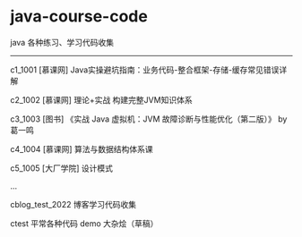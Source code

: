 # java-course-code
java 各种练习、学习代码收集

----


c1_1001     [慕课网] Java实操避坑指南：业务代码-整合框架-存储-缓存常见错误详解

c2_1002     [慕课网] 理论+实战 构建完整JVM知识体系

c3_1003     [图书] 《实战 Java 虚拟机：JVM 故障诊断与性能优化（第二版）》 by 葛一鸣

c4_1004     [慕课网] 算法与数据结构体系课

c5_1005     [大厂学院] 设计模式

...

cblog_test_2022 博客学习代码收集

ctest   平常各种代码 demo 大杂烩（草稿）



